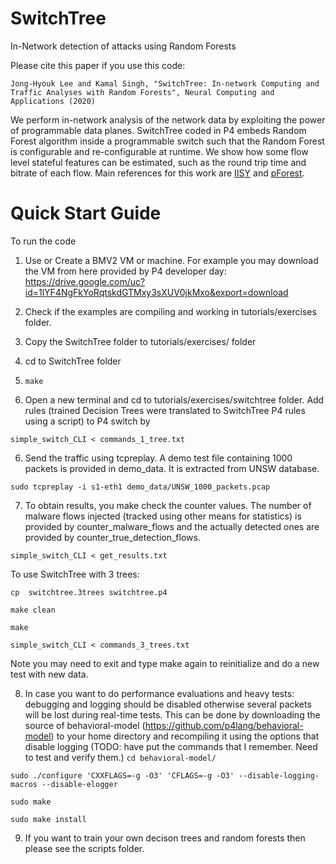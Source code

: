 # SwitchTree
In-Network detection of attacks using Random Forests

Please cite this paper if you use this code:

`Jong-Hyouk Lee and Kamal Singh, "SwitchTree: In-network Computing and Traffic Analyses with Random Forests", Neural Computing and Applications (2020)`
 
We perform in-network analysis of the network data by exploiting the power of programmable data planes. 
SwitchTree coded in P4 embeds Random Forest algorithm inside a programmable switch such that the 
Random Forest is configurable and re-configurable at runtime. We show how some flow level 
stateful features can be estimated, such as the round trip time and bitrate of each flow. 
Main references for this work are [IISY](https://github.com/cucl-srg/IIsy) and [pForest](https://arxiv.org/abs/1909.05680).

# Quick Start Guide
To run the code
1. Use or Create a BMV2 VM or machine. For example you may download the VM from here provided by P4 developer day: https://drive.google.com/uc?id=1lYF4NgFkYoRqtskdGTMxy3sXUV0jkMxo&export=download

2. Check if the examples are compiling and working in tutorials/exercises folder. 

3. Copy the SwitchTree folder to tutorials/exercises/ folder

4. cd to SwitchTree folder 

4. `make`

5. Open a new terminal and cd to tutorials/exercises/switchtree folder. Add rules (trained Decision Trees were translated to SwitchTree P4 rules using a script) to P4 switch by 

`simple_switch_CLI < commands_1_tree.txt`

6. Send the traffic using tcpreplay. A demo test file containing 1000 packets is provided in demo_data. It is extracted from UNSW database.

`sudo tcpreplay -i s1-eth1 demo_data/UNSW_1000_packets.pcap`

7. To obtain results, you make check the counter values. The number of malware flows injected (tracked using other means for statistics) is provided by counter_malware_flows and 
the actually detected ones are provided by counter_true_detection_flows. 

`simple_switch_CLI < get_results.txt`



To use SwitchTree with 3 trees: 

`cp  switchtree.3trees switchtree.p4`

`make clean`

`make`

`simple_switch_CLI < commands_3_trees.txt`

Note you may need to exit and type make again to reinitialize and do a new test with new data. 

8. In case you want to do performance evaluations and heavy tests: debugging and logging should be disabled otherwise several packets will be lost during real-time tests. This can be done by downloading the source of behavioral-model (https://github.com/p4lang/behavioral-model) to your home directory and recompiling it using the options that disable logging
(TODO: have put the commands that I remember. Need to test and verify them.)
`cd behavioral-model/`

`sudo ./configure 'CXXFLAGS=-g -O3' 'CFLAGS=-g -O3' --disable-logging-macros --disable-elogger`

`sudo make`

`sudo make install`

9. If you want to train your own decison trees and random forests then please see the scripts folder.
